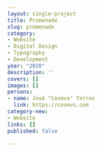 ```yaml
---
layout: single-project
title: Promenade
slug: promenade
category:
- Website
- Digital Design
- Typography
- Development
year: "2020"
description: ''
covers: []
images: []
persons:
- name: José "Cosmvs" Torres
  link: https://cosmvs.com
category-new:
- Website
links: []
published: false

---
```

